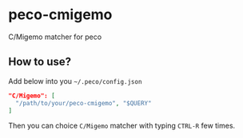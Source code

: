 # peco-cmigemo

C/Migemo matcher for peco

## How to use?

Add below into you `~/.peco/config.json`

```json
"C/Migemo": [
  "/path/to/your/peco-cmigemo", "$QUERY"
]
```

Then you can choice `C/Migemo` matcher with typing `CTRL-R` few times.

